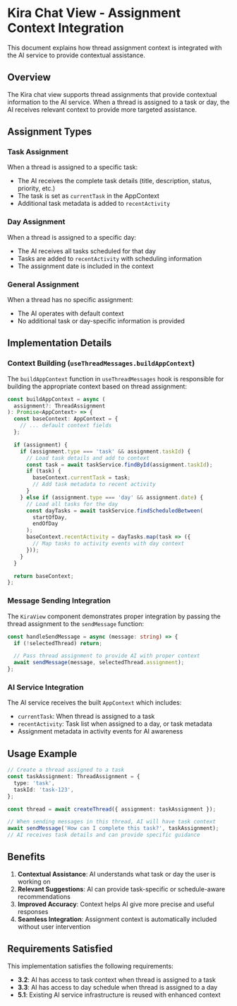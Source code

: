 # Kira Chat View - Assignment Context Integration

This document explains how thread assignment context is integrated with the AI service to provide contextual assistance.

## Overview

The Kira chat view supports thread assignments that provide contextual information to the AI service. When a thread is assigned to a task or day, the AI receives relevant context to provide more targeted assistance.

## Assignment Types

### Task Assignment

When a thread is assigned to a specific task:

- The AI receives the complete task details (title, description, status, priority, etc.)
- The task is set as `currentTask` in the AppContext
- Additional task metadata is added to `recentActivity`

### Day Assignment

When a thread is assigned to a specific day:

- The AI receives all tasks scheduled for that day
- Tasks are added to `recentActivity` with scheduling information
- The assignment date is included in the context

### General Assignment

When a thread has no specific assignment:

- The AI operates with default context
- No additional task or day-specific information is provided

## Implementation Details

### Context Building (`useThreadMessages.buildAppContext`)

The `buildAppContext` function in `useThreadMessages` hook is responsible for building the appropriate context based on thread assignment:

```typescript
const buildAppContext = async (
  assignment?: ThreadAssignment
): Promise<AppContext> => {
  const baseContext: AppContext = {
    // ... default context fields
  };

  if (assignment) {
    if (assignment.type === 'task' && assignment.taskId) {
      // Load task details and add to context
      const task = await taskService.findById(assignment.taskId);
      if (task) {
        baseContext.currentTask = task;
        // Add task metadata to recent activity
      }
    } else if (assignment.type === 'day' && assignment.date) {
      // Load all tasks for the day
      const dayTasks = await taskService.findScheduledBetween(
        startOfDay,
        endOfDay
      );
      baseContext.recentActivity = dayTasks.map(task => ({
        // Map tasks to activity events with day context
      }));
    }
  }

  return baseContext;
};
```

### Message Sending Integration

The `KiraView` component demonstrates proper integration by passing the thread assignment to the `sendMessage` function:

```typescript
const handleSendMessage = async (message: string) => {
  if (!selectedThread) return;

  // Pass thread assignment to provide AI with proper context
  await sendMessage(message, selectedThread.assignment);
};
```

### AI Service Integration

The AI service receives the built `AppContext` which includes:

- `currentTask`: When thread is assigned to a task
- `recentActivity`: Task list when assigned to a day, or task metadata
- Assignment metadata in activity events for AI awareness

## Usage Example

```typescript
// Create a thread assigned to a task
const taskAssignment: ThreadAssignment = {
  type: 'task',
  taskId: 'task-123',
};

const thread = await createThread({ assignment: taskAssignment });

// When sending messages in this thread, AI will have task context
await sendMessage('How can I complete this task?', taskAssignment);
// AI receives task details and can provide specific guidance
```

## Benefits

1. **Contextual Assistance**: AI understands what task or day the user is working on
2. **Relevant Suggestions**: AI can provide task-specific or schedule-aware recommendations
3. **Improved Accuracy**: Context helps AI give more precise and useful responses
4. **Seamless Integration**: Assignment context is automatically included without user intervention

## Requirements Satisfied

This implementation satisfies the following requirements:

- **3.2**: AI has access to task context when thread is assigned to a task
- **3.3**: AI has access to day schedule when thread is assigned to a day
- **5.1**: Existing AI service infrastructure is reused with enhanced context
